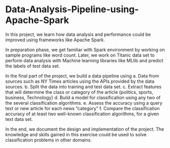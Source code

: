 # Data-Analysis-Pipeline-using-Apache-Spark

In this project, we learn how data analysis and performance could be improved using frameworks like Apache Spark.

In preparation phase, we get familiar with Spark environment by working on sample programs like word count.
Later, we work on Titanic data set to perform data analysis with Machine learning libraries like MLlib and predict the labels of test data set.

In the final part of the project, we build a data pipeline using
a. Data from sources such as NY Times articles using the APIs provided by the data sources.
b. Split the data into training and test data set.
c. Extract features that will determine the class or category of the article {politics, sports,
business, Technology}
d. Build a model for classification using any two of the several classification algorithms.
e. Assess the accuracy using a query text or new article for each news “category”
f. Compare the classification accuracy of at least two well-known classification algorithms,
for a given text data set.

In the end, we document the design and implementation of the project. 
The knowledge and skills gained in this exercise could be used to solve classification problems in other domains.

